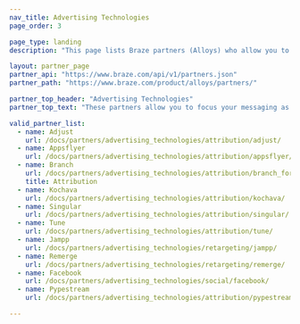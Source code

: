 ```yaml
---
nav_title: Advertising Technologies
page_order: 3

page_type: landing
description: "This page lists Braze partners (Alloys) who allow you to focus your messaging as attribution, retargeting, or social advertising."

layout: partner_page
partner_api: "https://www.braze.com/api/v1/partners.json"
partner_path: "https://www.braze.com/product/alloys/partners/"

partner_top_header: "Advertising Technologies"
partner_top_text: "These partners allow you to focus your messaging as attribution, retargeting, or social advertising."

valid_partner_list:
  - name: Adjust
    url: /docs/partners/advertising_technologies/attribution/adjust/
  - name: Appsflyer
    url: /docs/partners/advertising_technologies/attribution/appsflyer/
  - name: Branch
    url: /docs/partners/advertising_technologies/attribution/branch_for_attribution/
    title: Attribution
  - name: Kochava
    url: /docs/partners/advertising_technologies/attribution/kochava/
  - name: Singular
    url: /docs/partners/advertising_technologies/attribution/singular/
  - name: Tune
    url: /docs/partners/advertising_technologies/attribution/tune/
  - name: Jampp
    url: /docs/partners/advertising_technologies/retargeting/jampp/
  - name: Remerge
    url: /docs/partners/advertising_technologies/retargeting/remerge/
  - name: Facebook
    url: /docs/partners/advertising_technologies/social/facebook/
  - name: Pypestream
    url: /docs/partners/advertising_technologies/attribution/pypestream/

---
```

